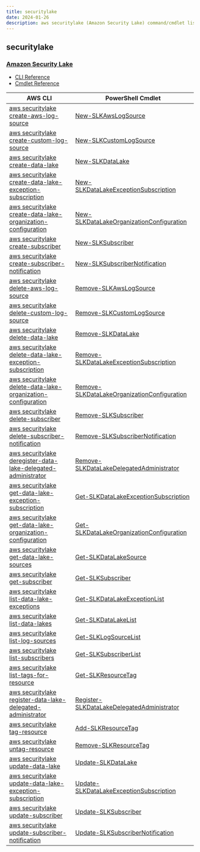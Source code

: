 ```yaml
---
title: securitylake
date: 2024-01-26
description: aws securitylake (Amazon Security Lake) command/cmdlet list.
---
```


## securitylake

### [Amazon Security Lake](https://aws.amazon.com/security-lake/)

* [CLI Reference](https://awscli.amazonaws.com/v2/documentation/api/latest/reference/securitylake/index.html)
* [Cmdlet Reference](https://docs.aws.amazon.com/powershell/latest/reference/items/SecurityLake_cmdlets.html)

|AWS CLI|PowerShell Cmdlet|
|----|----|
|[aws securitylake create-aws-log-source](https://awscli.amazonaws.com/v2/documentation/api/latest/reference/securitylake/create-aws-log-source.html)|[New-SLKAwsLogSource](https://docs.aws.amazon.com/powershell/latest/reference/items/New-SLKAwsLogSource.html)|
|[aws securitylake create-custom-log-source](https://awscli.amazonaws.com/v2/documentation/api/latest/reference/securitylake/create-custom-log-source.html)|[New-SLKCustomLogSource](https://docs.aws.amazon.com/powershell/latest/reference/items/New-SLKCustomLogSource.html)|
|[aws securitylake create-data-lake](https://awscli.amazonaws.com/v2/documentation/api/latest/reference/securitylake/create-data-lake.html)|[New-SLKDataLake](https://docs.aws.amazon.com/powershell/latest/reference/items/New-SLKDataLake.html)|
|[aws securitylake create-data-lake-exception-subscription](https://awscli.amazonaws.com/v2/documentation/api/latest/reference/securitylake/create-data-lake-exception-subscription.html)|[New-SLKDataLakeExceptionSubscription](https://docs.aws.amazon.com/powershell/latest/reference/items/New-SLKDataLakeExceptionSubscription.html)|
|[aws securitylake create-data-lake-organization-configuration](https://awscli.amazonaws.com/v2/documentation/api/latest/reference/securitylake/create-data-lake-organization-configuration.html)|[New-SLKDataLakeOrganizationConfiguration](https://docs.aws.amazon.com/powershell/latest/reference/items/New-SLKDataLakeOrganizationConfiguration.html)|
|[aws securitylake create-subscriber](https://awscli.amazonaws.com/v2/documentation/api/latest/reference/securitylake/create-subscriber.html)|[New-SLKSubscriber](https://docs.aws.amazon.com/powershell/latest/reference/items/New-SLKSubscriber.html)|
|[aws securitylake create-subscriber-notification](https://awscli.amazonaws.com/v2/documentation/api/latest/reference/securitylake/create-subscriber-notification.html)|[New-SLKSubscriberNotification](https://docs.aws.amazon.com/powershell/latest/reference/items/New-SLKSubscriberNotification.html)|
|[aws securitylake delete-aws-log-source](https://awscli.amazonaws.com/v2/documentation/api/latest/reference/securitylake/delete-aws-log-source.html)|[Remove-SLKAwsLogSource](https://docs.aws.amazon.com/powershell/latest/reference/items/Remove-SLKAwsLogSource.html)|
|[aws securitylake delete-custom-log-source](https://awscli.amazonaws.com/v2/documentation/api/latest/reference/securitylake/delete-custom-log-source.html)|[Remove-SLKCustomLogSource](https://docs.aws.amazon.com/powershell/latest/reference/items/Remove-SLKCustomLogSource.html)|
|[aws securitylake delete-data-lake](https://awscli.amazonaws.com/v2/documentation/api/latest/reference/securitylake/delete-data-lake.html)|[Remove-SLKDataLake](https://docs.aws.amazon.com/powershell/latest/reference/items/Remove-SLKDataLake.html)|
|[aws securitylake delete-data-lake-exception-subscription](https://awscli.amazonaws.com/v2/documentation/api/latest/reference/securitylake/delete-data-lake-exception-subscription.html)|[Remove-SLKDataLakeExceptionSubscription](https://docs.aws.amazon.com/powershell/latest/reference/items/Remove-SLKDataLakeExceptionSubscription.html)|
|[aws securitylake delete-data-lake-organization-configuration](https://awscli.amazonaws.com/v2/documentation/api/latest/reference/securitylake/delete-data-lake-organization-configuration.html)|[Remove-SLKDataLakeOrganizationConfiguration](https://docs.aws.amazon.com/powershell/latest/reference/items/Remove-SLKDataLakeOrganizationConfiguration.html)|
|[aws securitylake delete-subscriber](https://awscli.amazonaws.com/v2/documentation/api/latest/reference/securitylake/delete-subscriber.html)|[Remove-SLKSubscriber](https://docs.aws.amazon.com/powershell/latest/reference/items/Remove-SLKSubscriber.html)|
|[aws securitylake delete-subscriber-notification](https://awscli.amazonaws.com/v2/documentation/api/latest/reference/securitylake/delete-subscriber-notification.html)|[Remove-SLKSubscriberNotification](https://docs.aws.amazon.com/powershell/latest/reference/items/Remove-SLKSubscriberNotification.html)|
|[aws securitylake deregister-data-lake-delegated-administrator](https://awscli.amazonaws.com/v2/documentation/api/latest/reference/securitylake/deregister-data-lake-delegated-administrator.html)|[Remove-SLKDataLakeDelegatedAdministrator](https://docs.aws.amazon.com/powershell/latest/reference/items/Remove-SLKDataLakeDelegatedAdministrator.html)|
|[aws securitylake get-data-lake-exception-subscription](https://awscli.amazonaws.com/v2/documentation/api/latest/reference/securitylake/get-data-lake-exception-subscription.html)|[Get-SLKDataLakeExceptionSubscription](https://docs.aws.amazon.com/powershell/latest/reference/items/Get-SLKDataLakeExceptionSubscription.html)|
|[aws securitylake get-data-lake-organization-configuration](https://awscli.amazonaws.com/v2/documentation/api/latest/reference/securitylake/get-data-lake-organization-configuration.html)|[Get-SLKDataLakeOrganizationConfiguration](https://docs.aws.amazon.com/powershell/latest/reference/items/Get-SLKDataLakeOrganizationConfiguration.html)|
|[aws securitylake get-data-lake-sources](https://awscli.amazonaws.com/v2/documentation/api/latest/reference/securitylake/get-data-lake-sources.html)|[Get-SLKDataLakeSource](https://docs.aws.amazon.com/powershell/latest/reference/items/Get-SLKDataLakeSource.html)|
|[aws securitylake get-subscriber](https://awscli.amazonaws.com/v2/documentation/api/latest/reference/securitylake/get-subscriber.html)|[Get-SLKSubscriber](https://docs.aws.amazon.com/powershell/latest/reference/items/Get-SLKSubscriber.html)|
|[aws securitylake list-data-lake-exceptions](https://awscli.amazonaws.com/v2/documentation/api/latest/reference/securitylake/list-data-lake-exceptions.html)|[Get-SLKDataLakeExceptionList](https://docs.aws.amazon.com/powershell/latest/reference/items/Get-SLKDataLakeExceptionList.html)|
|[aws securitylake list-data-lakes](https://awscli.amazonaws.com/v2/documentation/api/latest/reference/securitylake/list-data-lakes.html)|[Get-SLKDataLakeList](https://docs.aws.amazon.com/powershell/latest/reference/items/Get-SLKDataLakeList.html)|
|[aws securitylake list-log-sources](https://awscli.amazonaws.com/v2/documentation/api/latest/reference/securitylake/list-log-sources.html)|[Get-SLKLogSourceList](https://docs.aws.amazon.com/powershell/latest/reference/items/Get-SLKLogSourceList.html)|
|[aws securitylake list-subscribers](https://awscli.amazonaws.com/v2/documentation/api/latest/reference/securitylake/list-subscribers.html)|[Get-SLKSubscriberList](https://docs.aws.amazon.com/powershell/latest/reference/items/Get-SLKSubscriberList.html)|
|[aws securitylake list-tags-for-resource](https://awscli.amazonaws.com/v2/documentation/api/latest/reference/securitylake/list-tags-for-resource.html)|[Get-SLKResourceTag](https://docs.aws.amazon.com/powershell/latest/reference/items/Get-SLKResourceTag.html)|
|[aws securitylake register-data-lake-delegated-administrator](https://awscli.amazonaws.com/v2/documentation/api/latest/reference/securitylake/register-data-lake-delegated-administrator.html)|[Register-SLKDataLakeDelegatedAdministrator](https://docs.aws.amazon.com/powershell/latest/reference/items/Register-SLKDataLakeDelegatedAdministrator.html)|
|[aws securitylake tag-resource](https://awscli.amazonaws.com/v2/documentation/api/latest/reference/securitylake/tag-resource.html)|[Add-SLKResourceTag](https://docs.aws.amazon.com/powershell/latest/reference/items/Add-SLKResourceTag.html)|
|[aws securitylake untag-resource](https://awscli.amazonaws.com/v2/documentation/api/latest/reference/securitylake/untag-resource.html)|[Remove-SLKResourceTag](https://docs.aws.amazon.com/powershell/latest/reference/items/Remove-SLKResourceTag.html)|
|[aws securitylake update-data-lake](https://awscli.amazonaws.com/v2/documentation/api/latest/reference/securitylake/update-data-lake.html)|[Update-SLKDataLake](https://docs.aws.amazon.com/powershell/latest/reference/items/Update-SLKDataLake.html)|
|[aws securitylake update-data-lake-exception-subscription](https://awscli.amazonaws.com/v2/documentation/api/latest/reference/securitylake/update-data-lake-exception-subscription.html)|[Update-SLKDataLakeExceptionSubscription](https://docs.aws.amazon.com/powershell/latest/reference/items/Update-SLKDataLakeExceptionSubscription.html)|
|[aws securitylake update-subscriber](https://awscli.amazonaws.com/v2/documentation/api/latest/reference/securitylake/update-subscriber.html)|[Update-SLKSubscriber](https://docs.aws.amazon.com/powershell/latest/reference/items/Update-SLKSubscriber.html)|
|[aws securitylake update-subscriber-notification](https://awscli.amazonaws.com/v2/documentation/api/latest/reference/securitylake/update-subscriber-notification.html)|[Update-SLKSubscriberNotification](https://docs.aws.amazon.com/powershell/latest/reference/items/Update-SLKSubscriberNotification.html)|

